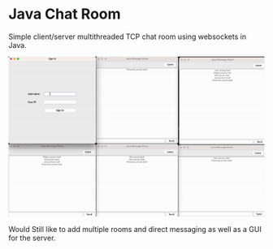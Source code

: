 # Java Chat Room  
Simple client/server multithreaded TCP chat room using websockets in Java.
<p align="center">
<img src="https://github.com/carlgombert/Java-Chat-Room/blob/main/demo.gif"/>
</p>    
Would Still like to add multiple rooms and direct messaging as well as a GUI for the server.  
